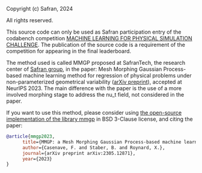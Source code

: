 Copyright (c) Safran, 2024

All rights reserved.

This source code can only be used as Safran participation entry of the codabench competition
[MACHINE LEARNING FOR PHYSICAL SIMULATION CHALLENGE](https://www.codabench.org/competitions/1534).
The publication of the source code is a requirement of the competition for appearing in the final leaderboard.


The method used is called MMGP proposed at SafranTech, the research center of [Safran group](https://www.safran-group.com/), in the paper: Mesh Morphing Gaussian Process-based machine learning method for regression of physical problems under non-parameterized geometrical variability ([arXiv preprint](https://arxiv.org/abs/2305.12871)), accepted at NeurIPS 2023. The main difference with the paper is the use of a more involved morphing stage to address the nu_t field, not considered in the paper.

If you want to use this method, please consider using [the open-source implementation of the library mmgp](https://gitlab.com/drti/mmgp)
in BSD 3-Clause license, and citing the paper:

```bibtex
@article{mmgp2023,
      title={MMGP: a Mesh Morphing Gaussian Process-based machine learning method for regression of physical problems under non-parameterized geometrical variability},
      author={Casenave, F. and Staber, B. and Roynard, X.},
      journal={arXiv preprint arXiv:2305.12871},
      year={2023}
}
```